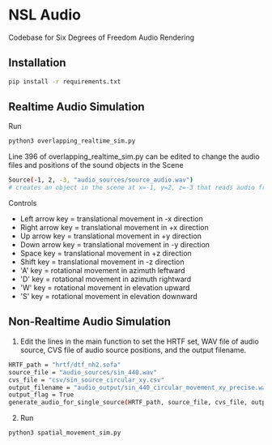 # NSL Audio

Codebase for Six Degrees of Freedom Audio Rendering

## Installation

```bash
pip install -r requirements.txt
```

## Realtime Audio Simulation
Run
```bash
python3 overlapping_realtime_sim.py
```

Line 396 of overlapping_realtime_sim.py can be edited to change the audio files and positions of the sound objects in the Scene
```bash
Source(-1, 2, -3, "audio_sources/source_audio.wav")
# creates an object in the scene at x=-1, y=2, z=-3 that reads audio from audio_sources/source_audio.wav
```

Controls
- Left arrow key  = translational movement in -x direction
- Right arrow key = translational movement in +x direction
- Up arrow key    = translational movement in +y direction
- Down arrow key  = translational movement in -y direction
- Space key       = translational movement in +z direction
- Shift key       = translational movement in -z direction
- 'A' key         = rotational movement in azimuth leftward
- 'D' key         = rotational movement in azimuth rightward
- 'W' key         = rotational movement in elevation upward
- 'S' key         = rotational movement in elevation downward

## Non-Realtime Audio Simulation
1. Edit the lines in the main function to set the HRTF set, WAV file of audio source, CVS file of audio source positions, and the output filename.
```bash
HRTF_path = "hrtf/dtf_nh2.sofa"
source_file = "audio_sources/sin_440.wav"
cvs_file = "csv/sin_source_circular_xy.csv"
output_filename = "audio_output/sin_440_circular_movement_xy_precise.wav"
output_flag = True
generate_audio_for_single_source(HRTF_path, source_file, cvs_file, output_filename, output_flag)
```

2. Run
```bash
python3 spatial_movement_sim.py
```
